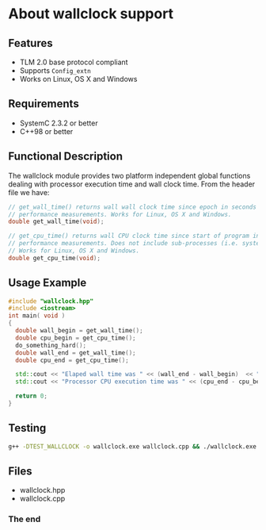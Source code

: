 About wallclock support
=======================

Features
--------
- TLM 2.0 base protocol compliant
- Supports `Config_extn`
- Works on Linux, OS X and Windows

Requirements
------------
- SystemC 2.3.2 or better
- C++98 or better

Functional Description
----------------------

The wallclock module provides two platform independent global functions
dealing with processor execution time and wall clock time. From the header
file we have:

```c
// get_wall_time() returns wall wall clock time since epoch in seconds - reasonable for simulator
// performance measurements. Works for Linux, OS X and Windows.
double get_wall_time(void);

// get_cpu_time() returns wall CPU clock time since start of program in seconds - reasonable for simulator
// performance measurements. Does not include sub-processes (i.e. system() calls).
// Works for Linux, OS X and Windows.
double get_cpu_time(void);
```

Usage Example
-------------

```cpp
#include "wallclock.hpp"
#include <iostream>
int main( void )
{
  double wall_begin = get_wall_time();
  double cpu_begin = get_cpu_time();
  do_something_hard();
  double wall_end = get_wall_time();
  double cpu_end = get_cpu_time();

  std::cout << "Elaped wall time was " << (wall_end - wall_begin)  << " seconds." << std::endl
  std::cout << "Processor CPU execution time was " << (cpu_end - cpu_begin)  << " seconds." << std::endl

  return 0;
}
```

Testing
-------

```sh
g++ -DTEST_WALLCLOCK -o wallclock.exe wallclock.cpp && ./wallclock.exe
```

Files
-----
* wallclock.hpp
* wallclock.cpp

### The end
<!-- vim:tw=78
-->
